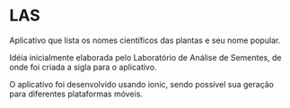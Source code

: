 # LAS
Aplicativo que lista os nomes científicos das plantas e seu nome popular.

Idéia inicialmente elaborada pelo Laboratório de Análise de Sementes, de onde foi criada a sigla para o aplicativo.

O aplicativo foi desenvolvido usando ionic, sendo possível sua geração para diferentes plataformas móveis.
